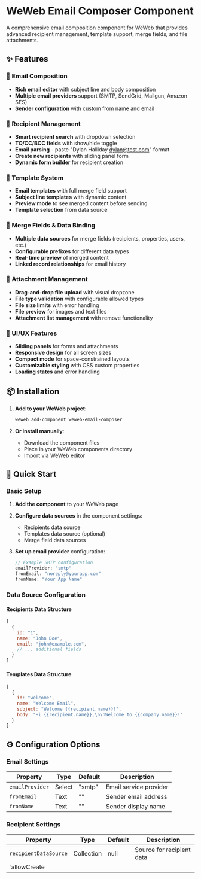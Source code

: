 # WeWeb Email Composer Component

A comprehensive email composition component for WeWeb that provides advanced recipient management, template support, merge fields, and file attachments.

## ✨ Features

### 📧 Email Composition
- **Rich email editor** with subject line and body composition
- **Multiple email providers** support (SMTP, SendGrid, Mailgun, Amazon SES)
- **Sender configuration** with custom from name and email

### 👥 Recipient Management
- **Smart recipient search** with dropdown selection
- **TO/CC/BCC fields** with show/hide toggle
- **Email parsing** - paste "Dylan Halliday <dylan@test.com>" format
- **Create new recipients** with sliding panel form
- **Dynamic form builder** for recipient creation

### 📄 Template System
- **Email templates** with full merge field support
- **Subject line templates** with dynamic content
- **Preview mode** to see merged content before sending
- **Template selection** from data source

### 🔗 Merge Fields & Data Binding
- **Multiple data sources** for merge fields (recipients, properties, users, etc.)
- **Configurable prefixes** for different data types
- **Real-time preview** of merged content
- **Linked record relationships** for email history

### 📎 Attachment Management
- **Drag-and-drop file upload** with visual dropzone
- **File type validation** with configurable allowed types
- **File size limits** with error handling
- **File preview** for images and text files
- **Attachment list management** with remove functionality

### 🎨 UI/UX Features
- **Sliding panels** for forms and attachments
- **Responsive design** for all screen sizes
- **Compact mode** for space-constrained layouts
- **Customizable styling** with CSS custom properties
- **Loading states** and error handling

## 📦 Installation

1. **Add to your WeWeb project**:
   ```bash
   weweb add-component weweb-email-composer
   ```

2. **Or install manually**:
   - Download the component files
   - Place in your WeWeb components directory
   - Import via WeWeb editor

## 🚀 Quick Start

### Basic Setup

1. **Add the component** to your WeWeb page
2. **Configure data sources** in the component settings:
   - Recipients data source
   - Templates data source (optional)
   - Merge field data sources

3. **Set up email provider** configuration:
   ```javascript
   // Example SMTP configuration
   emailProvider: "smtp"
   fromEmail: "noreply@yourapp.com"
   fromName: "Your App Name"
   ```

### Data Source Configuration

#### Recipients Data Structure
```javascript
[
  {
    id: "1",
    name: "John Doe", 
    email: "john@example.com",
    // ... additional fields
  }
]
```

#### Templates Data Structure
```javascript
[
  {
    id: "welcome",
    name: "Welcome Email",
    subject: "Welcome {{recipient.name}}!",
    body: "Hi {{recipient.name}},\n\nWelcome to {{company.name}}!"
  }
]
```

## ⚙️ Configuration Options

### Email Settings
| Property | Type | Default | Description |
|----------|------|---------|-------------|
| `emailProvider` | Select | "smtp" | Email service provider |
| `fromEmail` | Text | "" | Sender email address |
| `fromName` | Text | "" | Sender display name |

### Recipient Settings
| Property | Type | Default | Description |
|----------|------|---------|-------------|
| `recipientDataSource` | Collection | null | Source for recipient data |
| `allowCreate